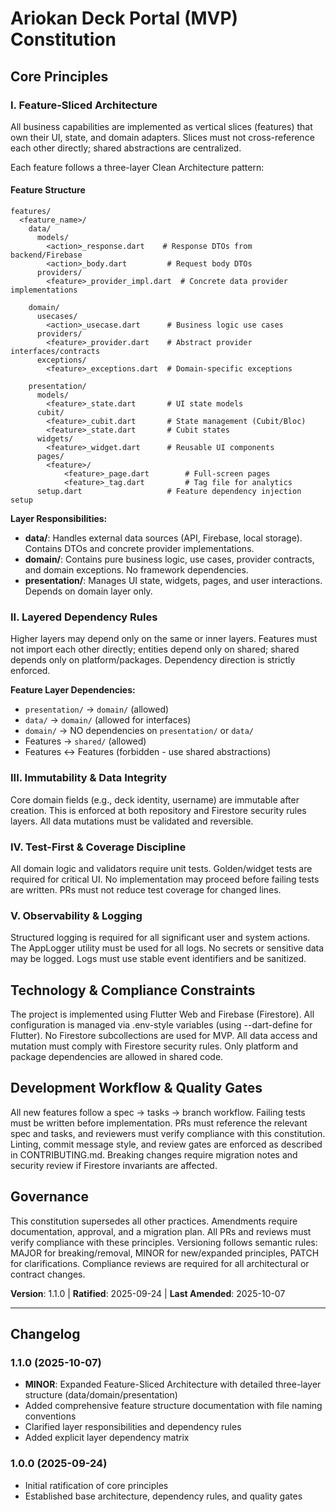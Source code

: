
<!--
Sync Impact Report
Version change: 1.0.0 → 1.1.0
Modified principles: I (Feature-Sliced Architecture), II (Layered Dependency Rules)
Added sections: Feature Structure diagram, Layer Responsibilities, Feature Layer Dependencies, Changelog
Removed sections: None
Templates requiring updates: ✅ All future features must follow data/domain/presentation structure
Follow-up TODOs: Migrate existing features (auth_login, auth_signup) to new structure
-->

# Ariokan Deck Portal (MVP) Constitution

## Core Principles


### I. Feature-Sliced Architecture
All business capabilities are implemented as vertical slices (features) that own their UI, state, and domain adapters. Slices must not cross-reference each other directly; shared abstractions are centralized.

Each feature follows a three-layer Clean Architecture pattern:

#### Feature Structure
```
features/
  <feature_name>/
    data/
      models/
        <action>_response.dart    # Response DTOs from backend/Firebase
        <action>_body.dart         # Request body DTOs
      providers/
        <feature>_provider_impl.dart  # Concrete data provider implementations
    
    domain/
      usecases/
        <action>_usecase.dart      # Business logic use cases
      providers/
        <feature>_provider.dart    # Abstract provider interfaces/contracts
      exceptions/
        <feature>_exceptions.dart  # Domain-specific exceptions
    
    presentation/
      models/
        <feature>_state.dart       # UI state models
      cubit/
        <feature>_cubit.dart       # State management (Cubit/Bloc)
        <feature>_state.dart       # Cubit states
      widgets/
        <feature>_widget.dart      # Reusable UI components
      pages/
        <feature>/
            <feature>_page.dart        # Full-screen pages
            <feature>_tag.dart         # Tag file for analytics
      setup.dart                   # Feature dependency injection setup
```

**Layer Responsibilities:**
- **data/**: Handles external data sources (API, Firebase, local storage). Contains DTOs and concrete provider implementations.
- **domain/**: Contains pure business logic, use cases, provider contracts, and domain exceptions. No framework dependencies.
- **presentation/**: Manages UI state, widgets, pages, and user interactions. Depends on domain layer only.

### II. Layered Dependency Rules
Higher layers may depend only on the same or inner layers. Features must not import each other directly; entities depend only on shared; shared depends only on platform/packages. Dependency direction is strictly enforced.

**Feature Layer Dependencies:**
- `presentation/` → `domain/` (allowed)
- `data/` → `domain/` (allowed for interfaces)
- `domain/` → NO dependencies on `presentation/` or `data/`
- Features → `shared/` (allowed)
- Features ↔ Features (forbidden - use shared abstractions)

### III. Immutability & Data Integrity
Core domain fields (e.g., deck identity, username) are immutable after creation. This is enforced at both repository and Firestore security rules layers. All data mutations must be validated and reversible.

### IV. Test-First & Coverage Discipline
All domain logic and validators require unit tests. Golden/widget tests are required for critical UI. No implementation may proceed before failing tests are written. PRs must not reduce test coverage for changed lines.

### V. Observability & Logging
Structured logging is required for all significant user and system actions. The AppLogger utility must be used for all logs. No secrets or sensitive data may be logged. Logs must use stable event identifiers and be sanitized.



## Technology & Compliance Constraints

The project is implemented using Flutter Web and Firebase (Firestore). All configuration is managed via .env-style variables (using --dart-define for Flutter). No Firestore subcollections are used for MVP. All data access and mutation must comply with Firestore security rules. Only platform and package dependencies are allowed in shared code.


## Development Workflow & Quality Gates

All new features follow a spec → tasks → branch workflow. Failing tests must be written before implementation. PRs must reference the relevant spec and tasks, and reviewers must verify compliance with this constitution. Linting, commit message style, and review gates are enforced as described in CONTRIBUTING.md. Breaking changes require migration notes and security review if Firestore invariants are affected.

## Governance

This constitution supersedes all other practices. Amendments require documentation, approval, and a migration plan. All PRs and reviews must verify compliance with these principles. Versioning follows semantic rules: MAJOR for breaking/removal, MINOR for new/expanded principles, PATCH for clarifications. Compliance reviews are required for all architectural or contract changes.

**Version**: 1.1.0 | **Ratified**: 2025-09-24 | **Last Amended**: 2025-10-07

---

## Changelog

### 1.1.0 (2025-10-07)
- **MINOR**: Expanded Feature-Sliced Architecture with detailed three-layer structure (data/domain/presentation)
- Added comprehensive feature structure documentation with file naming conventions
- Clarified layer responsibilities and dependency rules
- Added explicit layer dependency matrix

### 1.0.0 (2025-09-24)
- Initial ratification of core principles
- Established base architecture, dependency rules, and quality gates